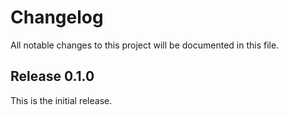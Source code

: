 # Changelog

All notable changes to this project will be documented in this file.

## Release 0.1.0

This is the initial release.
